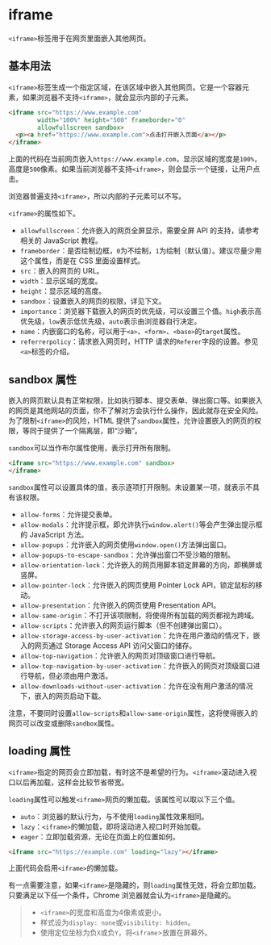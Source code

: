 # iframe

`<iframe>`标签用于在网页里面嵌入其他网页。

## 基本用法

`<iframe>`标签生成一个指定区域，在该区域中嵌入其他网页。它是一个容器元素，如果浏览器不支持`<iframe>`，就会显示内部的子元素。

```html
<iframe src="https://www.example.com"
        width="100%" height="500" frameborder="0"
        allowfullscreen sandbox>
  <p><a href="https://www.example.com">点击打开嵌入页面</a></p>
</iframe>
```

上面的代码在当前网页嵌入`https://www.example.com`，显示区域的宽度是`100%`，高度是`500`像素。如果当前浏览器不支持`<iframe>`，则会显示一个链接，让用户点击。

浏览器普遍支持`<iframe>`，所以内部的子元素可以不写。

`<iframe>`的属性如下。

- `allowfullscreen`：允许嵌入的网页全屏显示，需要全屏 API 的支持，请参考相关的 JavaScript 教程。
- `frameborder`：是否绘制边框，`0`为不绘制，`1`为绘制（默认值）。建议尽量少用这个属性，而是在 CSS 里面设置样式。
- `src`：嵌入的网页的 URL。
- `width`：显示区域的宽度。
- `height`：显示区域的高度。
- `sandbox`：设置嵌入的网页的权限，详见下文。
- `importance`：浏览器下载嵌入的网页的优先级，可以设置三个值。`high`表示高优先级，`low`表示低优先级，`auto`表示由浏览器自行决定。
- `name`：内嵌窗口的名称，可以用于`<a>`、`<form>`、`<base>`的`target`属性。
- `referrerpolicy`：请求嵌入网页时，HTTP 请求的`Referer`字段的设置。参见`<a>`标签的介绍。

## sandbox 属性

嵌入的网页默认具有正常权限，比如执行脚本、提交表单、弹出窗口等。如果嵌入的网页是其他网站的页面，你不了解对方会执行什么操作，因此就存在安全风险。为了限制`<iframe>`的风险，HTML 提供了`sandbox`属性，允许设置嵌入的网页的权限，等同于提供了一个隔离层，即“沙箱”。

`sandbox`可以当作布尔属性使用，表示打开所有限制。

```html
<iframe src="https://www.example.com" sandbox>
</iframe>
```

`sandbox`属性可以设置具体的值，表示逐项打开限制。未设置某一项，就表示不具有该权限。

- `allow-forms`：允许提交表单。
- `allow-modals`：允许提示框，即允许执行`window.alert()`等会产生弹出提示框的 JavaScript 方法。
- `allow-popups`：允许嵌入的网页使用`window.open()`方法弹出窗口。
- `allow-popups-to-escape-sandbox`：允许弹出窗口不受沙箱的限制。
- `allow-orientation-lock`：允许嵌入的网页用脚本锁定屏幕的方向，即横屏或竖屏。
- `allow-pointer-lock`：允许嵌入的网页使用 Pointer Lock API，锁定鼠标的移动。
- `allow-presentation`：允许嵌入的网页使用 Presentation API。
- `allow-same-origin`：不打开该项限制，将使得所有加载的网页都视为跨域。
- `allow-scripts`：允许嵌入的网页运行脚本（但不创建弹出窗口）。
-  `allow-storage-access-by-user-activation`：允许在用户激动的情况下，嵌入的网页通过 Storage Access API 访问父窗口的储存。
- `allow-top-navigation`：允许嵌入的网页对顶级窗口进行导航。
- `allow-top-navigation-by-user-activation`：允许嵌入的网页对顶级窗口进行导航，但必须由用户激活。
- `allow-downloads-without-user-activation`：允许在没有用户激活的情况下，嵌入的网页启动下载。

注意，不要同时设置`allow-scripts`和`allow-same-origin`属性，这将使得嵌入的网页可以改变或删除`sandbox`属性。

## loading 属性

`<iframe>`指定的网页会立即加载，有时这不是希望的行为。`<iframe>`滚动进入视口以后再加载，这样会比较节省带宽。

`loading`属性可以触发`<iframe>`网页的懒加载。该属性可以取以下三个值。

- `auto`：浏览器的默认行为，与不使用`loading`属性效果相同。
- `lazy`：`<iframe>`的懒加载，即将滚动进入视口时开始加载。
- `eager`：立即加载资源，无论在页面上的位置如何。

```html
<iframe src="https://example.com" loading="lazy"></iframe>
```

上面代码会启用`<iframe>`的懒加载。

有一点需要注意，如果`<iframe>`是隐藏的，则`loading`属性无效，将会立即加载。只要满足以下任一个条件，Chrome 浏览器就会认为`<iframe>`是隐藏的。

> - `<iframe>`的宽度和高度为4像素或更小。
> - 样式设为`display: none`或`visibility: hidden`。
> - 使用定位坐标为负`X`或负`Y`，将`<iframe`>放置在屏幕外。

